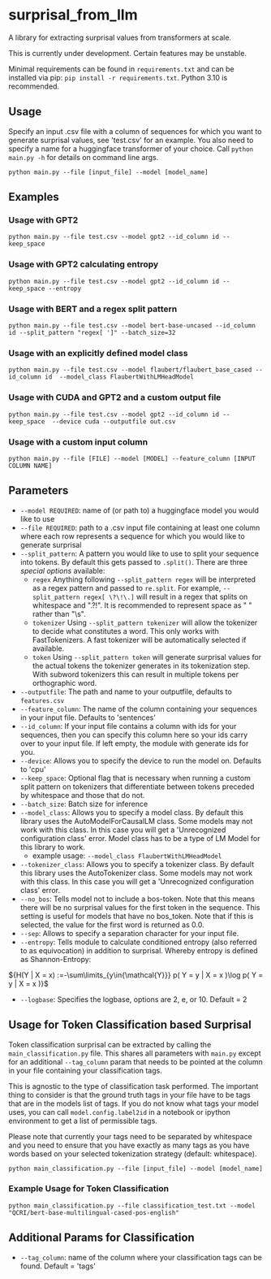 # surprisal_from_llm
A library for extracting surprisal values from transformers at scale.

This is currently under development. Certain features may be unstable.

Minimal requirements can be found in `requirements.txt` and can be installed via pip: `pip install -r requirements.txt`. Python 3.10 is recommended.

## Usage
Specify an input .csv file with a column of sequences for which you want to generate surprisal values, see 'test.csv' for an example. You also need to specify a name for a huggingface transformer of your choice. Call `python main.py -h` for details on command line args.
```
python main.py --file [input_file] --model [model_name]
```

## Examples

### Usage with GPT2
```
python main.py --file test.csv --model gpt2 --id_column id --keep_space 
```

### Usage with GPT2 calculating entropy
```
python main.py --file test.csv --model gpt2 --id_column id --keep_space --entropy
```


### Usage with BERT and a regex split pattern
```
python main.py --file test.csv --model bert-base-uncased --id_column id --split_pattern "regex[ ']" --batch_size=32 
```

### Usage with an explicitly defined model class
```
python main.py --file test.csv --model flaubert/flaubert_base_cased --id_column id  --model_class FlaubertWithLMHeadModel

```

### Usage with CUDA and GPT2 and a custom output file
```
python main.py --file test.csv --model gpt2 --id_column id --keep_space  --device cuda --outputfile out.csv
```

### Usage with a custom input column
```
python main.py --file [FILE] --model [MODEL] --feature_column [INPUT COLUMN NAME]
```

## Parameters

- `--model REQUIRED`: name of (or path to) a huggingface model you would like to use
- `--file REQUIRED`: path to a .csv input file containing at least one column where each row represents a sequence for which you would like to generate surprisal
- `--split_pattern`: A pattern you would like to use to split your sequence into tokens. By default this gets passed to `.split()`. There are three *special options* available:
  - `regex` Anything following `--split_pattern regex` will be interpreted as a regex pattern and passed to `re.split`. For example, `--split_pattern regex[ \?\!\.]` will result in a regex that splits on whitespace and ".?!". It is recommended to represent space as " " rather than "\s".
  - `tokenizer` Using `--split_pattern tokenizer` will allow the tokenizer to decide what constitutes a word. This only works with FastTokenizers. A fast tokenizer will be automatically selected if available.
  - `token` Using `--split_pattern token` will generate surprisal values for the actual tokens the tokenizer generates in its tokenization step. With subword tokenizers this can result in multiple tokens per orthographic word.
- `--outputfile`: The path and name to your outputfile, defaults to `features.csv`
- `--feature_column`: The name of the column containing your sequences in your input file. Defaults to 'sentences'
- `--id_column`: If your input file contains a column with ids for your sequences, then you can specify this column here so your ids carry over to your input file. If left empty, the module with generate ids for you.
- `--device`: Allows you to specify the device to run the model on. Defaults to 'cpu'
- `--keep_space`: Optional flag that is necessary when running a custom split pattern on tokenizers that differentiate between tokens preceded by whitespace and those that do not.
- `--batch_size`: Batch size for inference
- `--model_class`: Allows you to specify a model class. By default this library uses the AutoModelForCausalLM class. Some models may not work with this class. In this case you will get a 'Unrecognized configuration class' error. Model class has to be a type of LM Model for this library to work.
  - example usage: `--model_class FlaubertWithLMHeadModel`
- `--tokenizer_class`: Allows you to specify a tokenizer class. By default this library uses the AutoTokenizer class. Some models may not work with this class. In this case you will get a 'Unrecognized configuration class' error. 
- `--no_bos`: Tells model not to include a bos-token. Note that this means there will be no surprisal values for the first token in the sequence. This setting is useful for models that have no bos_token. Note that if this is selected, the value for the first word is returned as 0.0.
- `--sep`: Allows to specify a separation character for your input file.
- `--entropy`: Tells module to calculate conditioned entropy (also referred to as equivocation) in addition to surprisal. Whereby entropy is defined as Shannon-Entropy:

$`{H(Y | X = x) :=-\sum\limits_{y\in{\mathcal{Y}}} p( Y = y | X = x )\log p( Y = y | X = x )}`$


- `--logbase`: Specifies the logbase, options are 2, e, or 10. Default = 2


## Usage for Token Classification based Surprisal
Token classification surprisal can be extracted by calling the `main_classification.py` file. This shares all parameters with `main.py` except for an additional `--tag_column` param that needs to be pointed at the column in your file containing your classification tags.

This is agnostic to the type of classification task performed. The important thing to consider is that the ground truth tags in your file have to be tags that are in the models list of tags. If you do not know what tags your model uses, you can call `model.config.label2id` in a notebook or ipython environment to get a list of permissible tags.

Please note that currently your tags need to be separated by whitespace and you need to ensure that you have exactly as many tags as you have words based on your selected tokenization strategy (default: whitespace).

```
python main_classification.py --file [input_file] --model [model_name]
```

### Example Usage for Token Classification

```
python main_classification.py --file classification_test.txt --model "QCRI/bert-base-multilingual-cased-pos-english"
```

## Additional Params for Classification

- `--tag_column`: name of the column where your classification tags can be found. Default = 'tags'